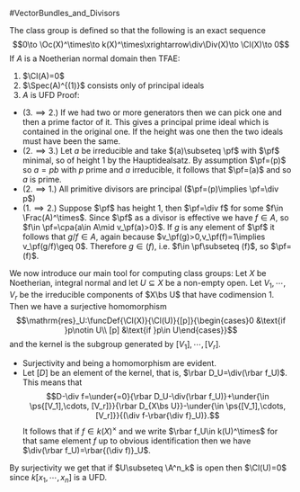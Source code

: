 #VectorBundles_and_Divisors

The class group is defined so that the following is an exact sequence$$0\to \Oc(X)^\times\to k(X)^\times\xrightarrow\div\Div(X)\to \Cl(X)\to 0$$
If $A$ is a Noetherian normal domain then TFAE:
1. $\Cl(A)=0$
2. $\Spec(A)^{(1)}$ consists only of principal ideals
3. $A$ is UFD
Proof:
- ($3.\implies 2.$) If we had two or more generators then we can pick one and then a prime factor of it. This gives a principal prime ideal which is contained in the original one. If the height was one then the two ideals must have been the same.
- ($2.\implies 3.$) Let $a$ be irreducible and take $(a)\subseteq \pf$ with $\pf$ minimal, so of height 1 by the Hauptidealsatz. By assumption $\pf=(p)$ so $a=pb$ with $p$ prime and $a$ irreducible, it follows that $\pf=(a)$ and so $a$ is prime.
- ($2.\implies 1.$) All primitive divisors are principal ($\pf=(p)\implies \pf=\div p$)
- ($1.\implies 2.$) Suppose $\pf$ has height 1, then $\pf=\div f$ for some $f\in \Frac(A)^\times$. Since $\pf$ as a divisor is effective we have $f\in A$, so $f\in \pf=\cpa{a\in A\mid v_\pf(a)>0}$. If $g$ is any element of $\pf$ it follows that $g/f\in A$, again because $v_\pf(g)>0,v_\pf(f)=1\implies v_\pf(g/f)\geq 0$. Therefore $g\in (f)$, i.e. $f\in \pf\subseteq (f)$, so $\pf=(f)$.



We now introduce our main tool for computing class groups:
Let $X$ be Noetherian, integral normal and let $U\subseteq X$ be a non-empty open. Let $V_1,\cdots, V_r$ be the irreducible components of $X\bs U$ that have codimension 1. Then we have a surjective homomorphism $$\mathrm{res}_U:\funcDef{\Cl(X)}{\Cl(U)}{[p]}{\begin{cases}0 &\text{if }p\notin U\\ [p] &\text{if }p\in U\end{cases}}$$and the kernel is the subgroup generated by $[V_1],\cdots, [V_r]$.
- Surjectivity and being a homomorphism are evident.
- Let $[D]$ be an element of the kernel, that is, $\rbar D_U=\div(\rbar f_U)$. This means that $$D-\div f=\under{=0}{\rbar D_U-\div(\rbar f_U)}+\under{\in \ps{[V_1],\cdots, [V_r]}}{\rbar D_{X\bs U}}-\under{\in \ps{[V_1],\cdots, [V_r]}}{(\div f-\rbar{\div f}_U)}.$$
It follows that if $f\in k(X)^\times$ and we write $\rbar f_U\in k(U)^\times$ for that same element $f$ up to obvious identification then we have $\div(\rbar f_U)=\rbar{(\div f)}_U$.

By surjectivity we get that if $U\subseteq \A^n_k$ is open then $\Cl(U)=0$ since $k[x_1,\cdots, x_n]$ is a UFD.